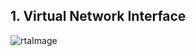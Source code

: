 ## 1. Virtual Network Interface

![rtaImage](https://github.com/QubitSecurity/documentation/assets/24949168/f61fbc97-56c4-4d7a-96ae-1e345c115407)
